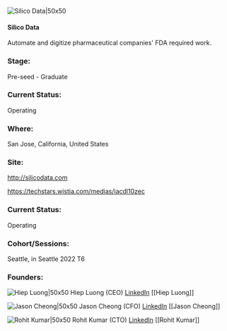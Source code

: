 

![Silico Data|50x50](https://apimg.techstars.com/profiles/1670943880826_325574.png)

#### Silico Data
Automate and digitize pharmaceutical companies' FDA required work.

### Stage: 
Pre-seed - Graduate 

### Current Status: 
Operating

### Where:
San Jose, California, United States

### Site:
http://silicodata.com

https://techstars.wistia.com/medias/iacdl10zec



### Current Status: 
Operating

### Cohort/Sessions: 
Seattle, in Seattle 2022 T6

### Founders: 

![Hiep Luong|50x50]() Hiep Luong (CEO) [LinkedIn](https://) [[Hiep Luong]]

![Jason Cheong|50x50]() Jason Cheong (CFO) [LinkedIn](https://linkedin.com/in/jason-ts-cheong) [[Jason Cheong]]

![Rohit Kumar|50x50]() Rohit Kumar (CTO) [LinkedIn](https://) [[Rohit Kumar]]


